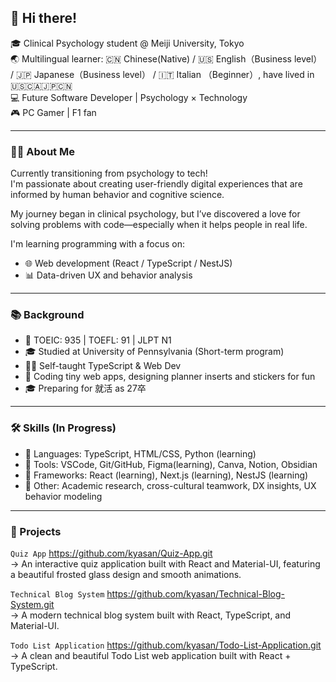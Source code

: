 ## 👋 Hi there!

🎓 Clinical Psychology student @ Meiji University, Tokyo  
🌏 Multilingual learner: 🇨🇳 Chinese(Native) / 🇺🇸 English（Business level） / 🇯🇵 Japanese（Business level） / 🇮🇹 Italian （Beginner）, have lived in 🇺🇸🇨🇦🇯🇵🇨🇳  
💻 Future Software Developer | Psychology × Technology  
🎮 PC Gamer | F1 fan  


---


### 👩‍💻 About Me

Currently transitioning from psychology to tech!  
I'm passionate about creating user-friendly digital experiences that are informed by human behavior and cognitive science.

My journey began in clinical psychology, but I’ve discovered a love for solving problems with code—especially when it helps people in real life.

I'm learning programming with a focus on:
- 🌐 Web development (React / TypeScript / NestJS)
- 📊 Data-driven UX and behavior analysis


---


### 📚 Background  

- 📘 TOEIC: 935 | TOEFL: 91 | JLPT N1  
- 🎓 Studied at University of Pennsylvania (Short-term program)  
- 👩‍💻 Self-taught TypeScript & Web Dev  
- 💾 Coding tiny web apps, designing planner inserts and stickers for fun  
- 🎓 Preparing for 就活 as 27卒  


---


### 🛠 Skills (In Progress)

- 💬 Languages: TypeScript, HTML/CSS, Python (learning)
- 🧰 Tools: VSCode, Git/GitHub, Figma(learning), Canva, Notion, Obsidian  
- 🔧 Frameworks: React (learning), Next.js (learning), NestJS (learning)  
- 🧠 Other: Academic research, cross-cultural teamwork, DX insights, UX behavior modeling


---


### 📌 Projects

`Quiz App` https://github.com/kyasan/Quiz-App.git  
  → An interactive quiz application built with React and Material-UI, featuring a beautiful frosted glass design and smooth animations.

`Technical Blog System` https://github.com/kyasan/Technical-Blog-System.git  
  → A modern technical blog system built with React, TypeScript, and Material-UI.

`Todo List Application` https://github.com/kyasan/Todo-List-Application.git  
  → A clean and beautiful Todo List web application built with React + TypeScript.  


